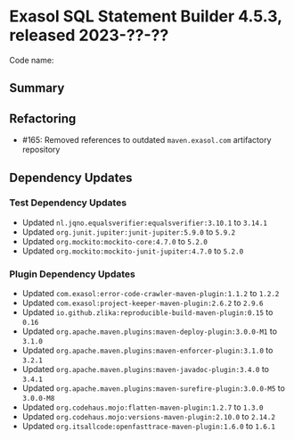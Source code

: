 # Exasol SQL Statement Builder 4.5.3, released 2023-??-??

Code name:

## Summary

## Refactoring

* #165: Removed references to outdated `maven.exasol.com` artifactory repository

## Dependency Updates

### Test Dependency Updates

* Updated `nl.jqno.equalsverifier:equalsverifier:3.10.1` to `3.14.1`
* Updated `org.junit.jupiter:junit-jupiter:5.9.0` to `5.9.2`
* Updated `org.mockito:mockito-core:4.7.0` to `5.2.0`
* Updated `org.mockito:mockito-junit-jupiter:4.7.0` to `5.2.0`

### Plugin Dependency Updates

* Updated `com.exasol:error-code-crawler-maven-plugin:1.1.2` to `1.2.2`
* Updated `com.exasol:project-keeper-maven-plugin:2.6.2` to `2.9.6`
* Updated `io.github.zlika:reproducible-build-maven-plugin:0.15` to `0.16`
* Updated `org.apache.maven.plugins:maven-deploy-plugin:3.0.0-M1` to `3.1.0`
* Updated `org.apache.maven.plugins:maven-enforcer-plugin:3.1.0` to `3.2.1`
* Updated `org.apache.maven.plugins:maven-javadoc-plugin:3.4.0` to `3.4.1`
* Updated `org.apache.maven.plugins:maven-surefire-plugin:3.0.0-M5` to `3.0.0-M8`
* Updated `org.codehaus.mojo:flatten-maven-plugin:1.2.7` to `1.3.0`
* Updated `org.codehaus.mojo:versions-maven-plugin:2.10.0` to `2.14.2`
* Updated `org.itsallcode:openfasttrace-maven-plugin:1.6.0` to `1.6.1`
